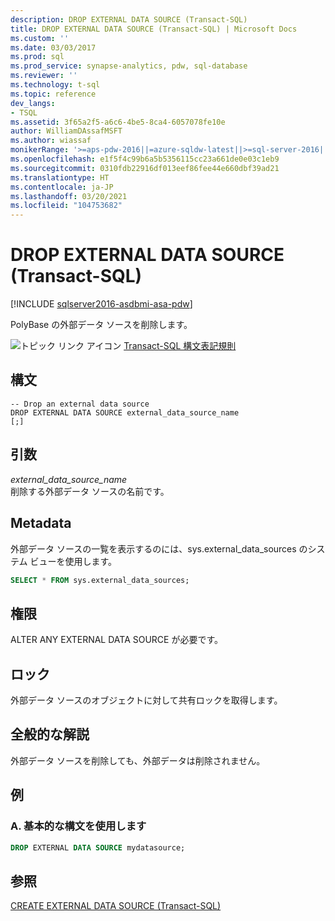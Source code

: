 ```yaml
---
description: DROP EXTERNAL DATA SOURCE (Transact-SQL)
title: DROP EXTERNAL DATA SOURCE (Transact-SQL) | Microsoft Docs
ms.custom: ''
ms.date: 03/03/2017
ms.prod: sql
ms.prod_service: synapse-analytics, pdw, sql-database
ms.reviewer: ''
ms.technology: t-sql
ms.topic: reference
dev_langs:
- TSQL
ms.assetid: 3f65a2f5-a6c6-4be5-8ca4-6057078fe10e
author: WilliamDAssafMSFT
ms.author: wiassaf
monikerRange: '>=aps-pdw-2016||=azure-sqldw-latest||>=sql-server-2016||>=sql-server-linux-2017||=azuresqldb-mi-current'
ms.openlocfilehash: e1f5f4c99b6a5b5356115cc23a661de0e03c1eb9
ms.sourcegitcommit: 0310fdb22916df013eef86fee44e660dbf39ad21
ms.translationtype: HT
ms.contentlocale: ja-JP
ms.lasthandoff: 03/20/2021
ms.locfileid: "104753682"
---
```

# <a name="drop-external-data-source-transact-sql"></a>DROP EXTERNAL DATA SOURCE (Transact-SQL)
[!INCLUDE [sqlserver2016-asdbmi-asa-pdw](../../includes/applies-to-version/sqlserver2016-asdbmi-asa-pdw.md)]

  PolyBase の外部データ ソースを削除します。  
  
 ![トピック リンク アイコン](../../database-engine/configure-windows/media/topic-link.gif "トピック リンク アイコン") [Transact-SQL 構文表記規則](../../t-sql/language-elements/transact-sql-syntax-conventions-transact-sql.md)  
  
## <a name="syntax"></a>構文  
  
```syntaxsql
-- Drop an external data source  
DROP EXTERNAL DATA SOURCE external_data_source_name  
[;]  
```  
  
## <a name="arguments"></a>引数  
 *external_data_source_name*  
 削除する外部データ ソースの名前です。  
  
## <a name="metadata"></a>Metadata  
 外部データ ソースの一覧を表示するのには、sys.external_data_sources のシステム ビューを使用します。  
  
```sql  
SELECT * FROM sys.external_data_sources;  
```  
  
## <a name="permissions"></a>権限  
 ALTER ANY EXTERNAL DATA SOURCE が必要です。  
  
## <a name="locking"></a>ロック  
 外部データ ソースのオブジェクトに対して共有ロックを取得します。  
  
## <a name="general-remarks"></a>全般的な解説  
 外部データ ソースを削除しても、外部データは削除されません。  
  
## <a name="examples"></a>例  
  
### <a name="a-using-basic-syntax"></a>A. 基本的な構文を使用します  
  
```sql  
DROP EXTERNAL DATA SOURCE mydatasource;  
```  
  
## <a name="see-also"></a>参照  
 [CREATE EXTERNAL DATA SOURCE &#40;Transact-SQL&#41;](../../t-sql/statements/create-external-data-source-transact-sql.md)  
  
  

